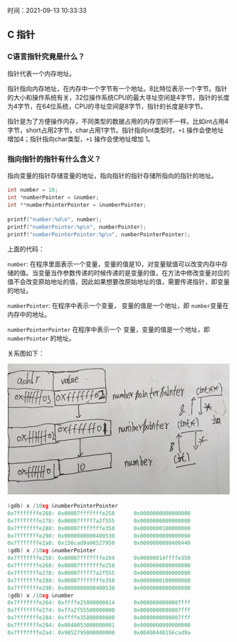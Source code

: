 时间：2021-09-13 10:33:33



## C 指针

### C语言指针究竟是什么？

指针代表一个内存地址。

指针指向内存地址，在内存中一个字节有一个地址。8比特位表示一个字节。指针的大小和操作系统有关，32位操作系统CPU的最大寻址空间是4字节，指针的长度为4字节，在64位系统，CPU的寻址空间是8字节，指针的长度是8字节。

指针是为了方便操作内存，不同类型的数据占用的内存空间不一样。比如int占用4字节，short占用2字节，char占用1字节。指针指向int类型时，`+1` 操作会使地址增加4；指针指向char类型，`+1` 操作会使地址增加 1。

### 指向指针的指针有什么含义？

指向变量的指针存储变量的地址，指向指针的指针存储所指向的指针的地址。

```c
int number = 10;
int *numberPointer = &number;
int **numberPointerPointer = &numberPointer;

printf("number:%d\n", number);
printf("numberPointer:%p\n", numberPointer);
printf("numberPointerPointer:%p\n", numberPointerPointer);
```

上面的代码：

`number`: 在程序里面表示一个变量，变量的值是10，对变量赋值可以改变内存中存储的值。当变量当作参数传递的时候传递的是变量的值，在方法中修改变量对应的值不会改变原始地址的值，因此如果想要改原始地址的值，需要传递指针，即变量的地址。

`numberPointer`: 在程序中表示一个变量， 变量的值是一个地址，即 `number`变量在内存中的地址。

`numberPointerPointer` 在程序中表示一个 变量，变量的值是一个地址，即 `numberPointer` 的地址。

关系图如下：

![](../../img/c/c_pointer.png)

```c
(gdb) x /10xg &numberPointerPointer
0x7fffffffe268: 0x00007fffffffe258      0x0000000000000000
0x7fffffffe278: 0x00007ffff7a2f555      0x0000000000000000
0x7fffffffe288: 0x00007fffffffe358      0x0000000100000000
0x7fffffffe298: 0x0000000000400530      0x0000000000000000
0x7fffffffe2a8: 0x156cad9a98527950      0x0000000000400440
(gdb) x /10xg &numberPointer
0x7fffffffe258: 0x00007fffffffe264      0x00000014ffffe350
0x7fffffffe268: 0x00007fffffffe258      0x0000000000000000
0x7fffffffe278: 0x00007ffff7a2f555      0x0000000000000000
0x7fffffffe288: 0x00007fffffffe358      0x0000000100000000
0x7fffffffe298: 0x0000000000400530      0x0000000000000000
(gdb) x /10xg &number
0x7fffffffe264: 0xffffe25800000014      0x0000000000007fff
0x7fffffffe274: 0xf7a2f55500000000      0x0000000000007fff
0x7fffffffe284: 0xffffe35800000000      0x0000000000007fff
0x7fffffffe294: 0x0040053000000001      0x0000000000000000
0x7fffffffe2a4: 0x9852795000000000      0x00400440156cad9a
```
